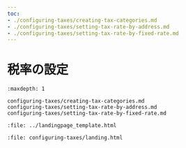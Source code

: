 ```yaml
---
toc:
- ./configuring-taxes/creating-tax-categories.md
- ./configuring-taxes/setting-tax-rate-by-address.md
- ./configuring-taxes/setting-tax-rate-by-fixed-rate.md
---
```

# 税率の設定

```{toctree}
:maxdepth: 1

configuring-taxes/creating-tax-categories.md
configuring-taxes/setting-tax-rate-by-address.md
configuring-taxes/setting-tax-rate-by-fixed-rate.md
```

```{raw} html
:file: ../landingpage_template.html
```

```{raw} html
:file: configuring-taxes/landing.html
```
